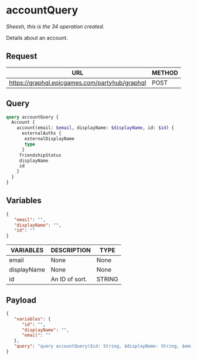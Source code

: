 # accountQuery
*Sheesh, this is the 34 operation created.*

Details about an account.

## Request
| URL | METHOD |
| - | - |
| https://graphql.epicgames.com/partyhub/graphql | POST |

## Query
```graphql
query accountQuery {
  Account {
    account(email: $email, displayName: $displayName, id: $id) {
      externalAuths {
       externalDisplayName
       type
      }
     friendshipStatus
     displayName
     id
    }
  }
}
```

## Variables
```json
{
   "email": "",
   "displayName": "",
   "id": ""
}
```
| VARIABLES | DESCRIPTION | TYPE |
| - | - | - |
| email | None | None |
| displayName | None | None |
| id | An ID of sort. | STRING |

## Payload
```json
{
   "variables": {
      "id": "",
      "displayName": "",
      "email": ""
   },
   "query": "query accountQuery($id: String, $displayName: String, $email: String) { Account { account(id: $id, displayName: $displayName, email: $email) { id, displayName, friendshipStatus externalAuths { type externalDisplayName } } } }"
}
```